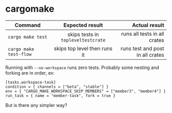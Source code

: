 # cargomake

| Command               | Expected result                    | Actual result                    |
| ----------------------|:----------------------------------:|---------------------------------:|
| `cargo make test`     | skips tests in `topleveltestcrate` | runs all tests in all crates     |
| `cargo make test-flow`| skips top level then runs it       | runs test and post in all crates |

Running with `--no-workspace` runs zero tests.
Probably some nesting and forking are in order, ex:
```
[tasks.workspace-task]
condition = { channels = ["beta", "stable"] }
env = { "CARGO_MAKE_WORKSPACE_SKIP_MEMBERS" = ["member3", "member4"] }
run_task = { name = "member-task", fork = true }
```

But is there any simpler way?
